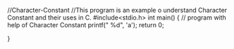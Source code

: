//Character-Constant
//This program is an example o understand Character Constant and their uses in C.
#include<stdio.h>
int main()
{
    // program with help of Character Constant
    printf(" %d", 'a');
  return 0;  
    
}
